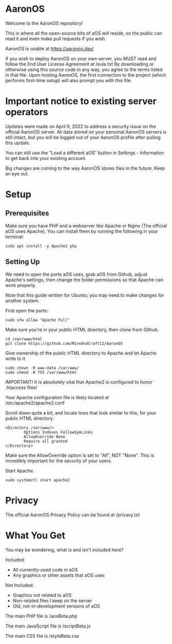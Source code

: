# AaronOS

Welcome to the AaronOS repository!

This is where all the open-source bits of aOS will reside, so the public can read it and even make pull requests if you wish.

AaronOS is usable at https://aaronos.dev/

If you wish to deploy AaronOS on your own server, you MUST read and follow the End User License Agreement at /eula.txt
By downloading or otherwise using this source code in any way, you agree to the terms listed in that file.
Upon hosting AaronOS, the first connection to the project (which performs first-time setup) will also prompt you with this file.

# **Important notice to existing server operators**
Updates were made on April 9, 2022 to address a security issue on the official AaronOS server.
All data stored on your personal AaronOS servers is still intact, but you will be logged out of your AaronOS profile after pulling this update.

You can still use the "Load a different aOS" button in Settings - Information to get back into your existing account.

Big changes are coming to the way AaronOS stores files in the future. Keep an eye out.

# **Setup**

## Prerequisites
Make sure you have PHP and a webserver like Apache or Nginx (The official aOS uses Apache).
You can install them by running the following in your terminal:

```sudo apt install -y Apache2 php```

## Setting Up
We need to open the ports aOS uses, grab aOS from Github, adjust Apache's settings, then change the folder permissions so that Apache can work properly.

Note that this guide written for Ubuntu; you may need to make changes for another system.

First open the ports:

```sudo ufw allow "Apache Full"```

Make sure you're in your public HTML directory, then clone from Github.

```
cd /var/www/html
git clone https://github.com/MineAndCraft12/AaronOS
```

Give ownership of the public HTML directory to Apache and let Apache write to it.

``` 
sudo chown -R www-data /var/www/
sudo chmod -R 755 /var/www/html
```

IMPORTANT! It is absolutely vital that Apache2 is configured to honor .htaccess files!

Your Apache configuration file is likely located at /etc/apache2/apache2.conf

Scroll down quite a bit, and locate lines that look similar to this, for your public HTML directory:

```
<Directory /var/www/>
        Options Indexes FollowSymLinks
        AllowOverride None
        Require all granted
</Directory>
```

Make sure the AllowOverride option is set to "All", NOT "None".
This is incredibly important for the security of your users.

Start Apache.

```sudo systemctl start apache2```

# Privacy

The official AaronOS Privacy Policy can be found at /privacy.txt

# What You Get

You may be wondering, what is and isn't included here?

Included:
 * All currently-used code in aOS
 * Any graphics or other assets that aOS uses

Not Included:
 * Graphics not related to aOS
 * Non-related files I keep on the server
 * Old, not-in-development versions of aOS

The main PHP file is /aosBeta.php

The main JavaScript file is /scriptBeta.js

The main CSS file is /styleBeta.css
